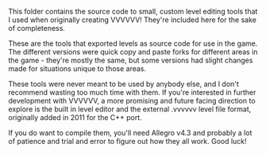 This folder contains the source code to small, custom level editing tools that I used when originally creating VVVVVV! They're included here for the sake of completeness. 

These are the tools that exported levels as source code for use in the game. The different versions were quick copy and paste forks for different areas in the game - they're mostly the same, but some versions had slight changes made for situations unique to those areas.

These tools were never meant to be used by anybody else, and I don't recommend wasting too much time with them. If you're interested in further development with VVVVVV, a more promising and future facing direction to explore is the built in level editor and the external .vvvvvv level file format, originally added in 2011 for the C++ port.

If you do want to compile them, you'll need Allegro v4.3 and probably a lot of patience and trial and error to figure out how they all work. Good luck!

